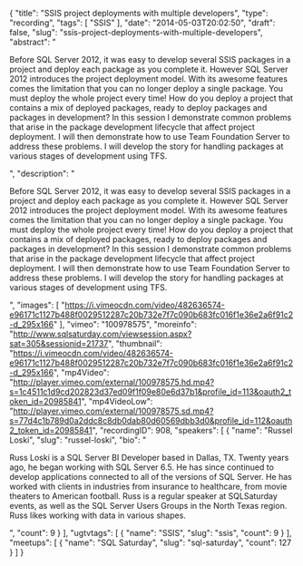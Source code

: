 {
  "title": "SSIS project deployments with multiple developers",
  "type": "recording",
  "tags": [
    "SSIS"
  ],
  "date": "2014-05-03T20:02:50",
  "draft": false,
  "slug": "ssis-project-deployments-with-multiple-developers",
  "abstract": "<p>Before SQL Server 2012, it was easy to develop several SSIS packages in a project and deploy each package as you complete it. However SQL Server 2012 introduces the project deployment model. With its awesome features comes the limitation that you can no longer deploy a single package. You must deploy the whole project every time! How do you deploy a project that contains a mix of deployed packages, ready to deploy packages and packages in development? In this session I demonstrate common problems that arise in the package development lifecycle that affect project deployment. I will then demonstrate how to use Team Foundation Server to address these problems. I will develop the story for handling packages at various stages of development using TFS.</p>",
  "description": "<p>Before SQL Server 2012, it was easy to develop several SSIS packages in a project and deploy each package as you complete it. However SQL Server 2012 introduces the project deployment model. With its awesome features comes the limitation that you can no longer deploy a single package. You must deploy the whole project every time! How do you deploy a project that contains a mix of deployed packages, ready to deploy packages and packages in development? In this session I demonstrate common problems that arise in the package development lifecycle that affect project deployment. I will then demonstrate how to use Team Foundation Server to address these problems. I will develop the story for handling packages at various stages of development using TFS.</p>",
  "images": [
    "https://i.vimeocdn.com/video/482636574-e96171c1127b488f0029512287c20b732e7f7c090b683fc016f1e36e2a6f91c2-d_295x166"
  ],
  "vimeo": "100978575",
  "moreinfo": "http://www.sqlsaturday.com/viewsession.aspx?sat=305&sessionid=21737",
  "thumbnail": "https://i.vimeocdn.com/video/482636574-e96171c1127b488f0029512287c20b732e7f7c090b683fc016f1e36e2a6f91c2-d_295x166",
  "mp4Video": "http://player.vimeo.com/external/100978575.hd.mp4?s=1c4511c1d9cd202823d37ed09f1f09e80e6d37b1&profile_id=113&oauth2_token_id=20985841",
  "mp4VideoLow": "http://player.vimeo.com/external/100978575.sd.mp4?s=77d4c1b789d0a2ddc8c8db0dab80d60569dbb3d0&profile_id=112&oauth2_token_id=20985841",
  "recordingID": 908,
  "speakers": [
    {
      "name": "Russel Loski",
      "slug": "russel-loski",
      "bio": "<p>Russ Loski is a SQL Server BI Developer based in Dallas, TX. Twenty years ago, he began working with SQL Server 6.5. He has since continued to develop applications connected to all of the versions of SQL Server. He has worked with clients in industries from insurance to healthcare, from movie theaters to American football.  Russ is a regular speaker at SQLSaturday events, as well as the SQL Server Users Groups in the North Texas region. Russ likes working with data in various shapes.</p>",
      "count": 9
    }
  ],
  "ugtvtags": [
    {
      "name": "SSIS",
      "slug": "ssis",
      "count": 9
    }
  ],
  "meetups": [
    {
      "name": "SQL Saturday",
      "slug": "sql-saturday",
      "count": 127
    }
  ]
}